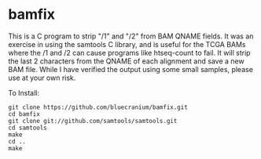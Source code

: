 bamfix
======

This is a C program to strip "/1" and "/2" from BAM QNAME fields. It was an exercise in using the samtools C library, and is useful for the TCGA BAMs where the /1 and /2 can cause programs like htseq-count to fail. It will strip the last 2 characters from the QNAME of each alignment and save a new BAM file. While I have verified the output using some small samples, please use at your own risk.

To Install:

	git clone https://github.com/bluecranium/bamfix.git
	cd bamfix
	git clone git://github.com/samtools/samtools.git
	cd samtools
	make
	cd ..
	make

